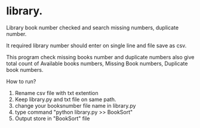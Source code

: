 # library.

Library book number checked and search missing numbers, duplicate number.

It required library number should enter on single line and file save as csv.

This program check missing books number and duplicate numbers also give total count of Available books numbers, Missing Book numbers, Duplicate book numbers.

How to run?
1. Rename csv file with txt extention 
2. Keep library.py and txt file on same path.
3. change your booksnumber file name in library.py
4. type command "python library.py >> BookSort"
5. Output store in "BookSort" file

